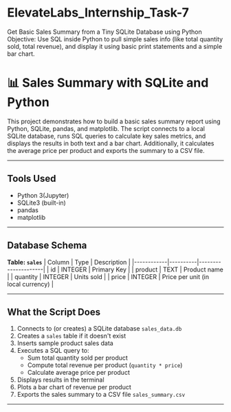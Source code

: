 # ElevateLabs_Internship_Task-7
Get Basic Sales Summary from a Tiny SQLite Database using Python Objective: Use SQL inside Python to pull simple sales info (like total quantity sold, total revenue), and display it using basic print statements and a simple bar chart.
# 📊 Sales Summary with SQLite and Python

This project demonstrates how to build a basic sales summary report using Python, SQLite, pandas, and matplotlib. The script connects to a local SQLite database, runs SQL queries to calculate key sales metrics, and displays the results in both text and a bar chart. Additionally, it calculates the average price per product and exports the summary to a CSV file.

---

##  Tools Used
- Python 3(Jupyter)
- SQLite3 (built-in)
- pandas
- matplotlib

---

##  Database Schema

**Table: `sales`**
| Column     | Type     | Description         |
|------------|----------|---------------------|
| id         | INTEGER  | Primary Key         |
| product    | TEXT     | Product name        |
| quantity   | INTEGER  | Units sold          |
| price      | INTEGER  | Price per unit (in local currency) |

---

##  What the Script Does

1. Connects to (or creates) a SQLite database `sales_data.db`
2. Creates a `sales` table if it doesn't exist
3. Inserts sample product sales data
4. Executes a SQL query to:
   - Sum total quantity sold per product
   - Compute total revenue per product (`quantity * price`)
   - Calculate average price per product
5. Displays results in the terminal
6. Plots a bar chart of revenue per product
7. Exports the sales summary to a CSV file `sales_summary.csv`

---



